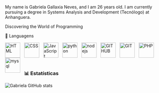 

My name is Gabriela Gallaxia Neves, and I am 26 years old. I am currently pursuing a degree in Systems Analysis and Development (Tecnólogo) at Anhanguera.

Discovering the World of Programming

🤖 Languagens
 
<img
          align="left"
          alt="HTML"
          title="HTML"
          width="50px"
          style="padding-right:10px;"
src="https://cdn.jsdelivr.net/gh/devicons/devicon@latest/icons/html5/html5-original.svg" />

<img
          align="left"
          alt="CSS"
          title="CSS"
          width="50px"
          style="padding-right:10px;"
  src="https://cdn.jsdelivr.net/gh/devicons/devicon@latest/icons/css3/css3-original.svg" />

   <img
          align="left"
          alt="JavaScript"
          title="JavaScript"
          width="50px"
          style="padding-right:10px;"                
   src="https://cdn.jsdelivr.net/gh/devicons/devicon@latest/icons/javascript/javascript-original.svg" />

<img
          align="left"
          alt="python"
          title="python"
          width="50px"
          style="padding-right:10px;"  
   src="https://cdn.jsdelivr.net/gh/devicons/devicon@latest/icons/python/python-original.svg" />
          
          
<img
          align="left"
          alt="nodejs"
          title="nodejs"
          width="50px"
          style="padding-right:10px;"  
    src="https://cdn.jsdelivr.net/gh/devicons/devicon@latest/icons/nodejs/nodejs-original-wordmark.svg" />
          
        
<img
          align="left"
          alt="GITHUB"
          title="GITHUB"
          width="50px"
          style="padding-right:10px;"       
 src="https://cdn.jsdelivr.net/gh/devicons/devicon@latest/icons/github/github-original-wordmark.svg"/>      

  <img
         align="left"
          alt="GIT"
          title="GIT"
          width="50px"
          style="padding-right:10px;" 
     src="https://cdn.jsdelivr.net/gh/devicons/devicon@latest/icons/git/git-original-wordmark.svg" />
  

 <img
       align="left"
          alt="PHP"
          alt="PHP"
          title="PHP"
          width="50px"
          style="padding-right:10px;"  
          src="https://cdn.jsdelivr.net/gh/devicons/devicon@latest/icons/php/php-original.svg" />

   <img 
         align="left"
          alt="mysql"
          title="mysql"
          width="50px"
          style="padding-right:10px;" 
         src="https://cdn.jsdelivr.net/gh/devicons/devicon@latest/icons/mysql/mysql-plain-wordmark.svg" />

<br><br><br><br>
 
          

### 📊 Estatísticas 

![Gabriela GitHub stats](https://github-readme-stats.vercel.app/api?username=gabrielaneves93&show_icons=true&theme=radical)
                   
